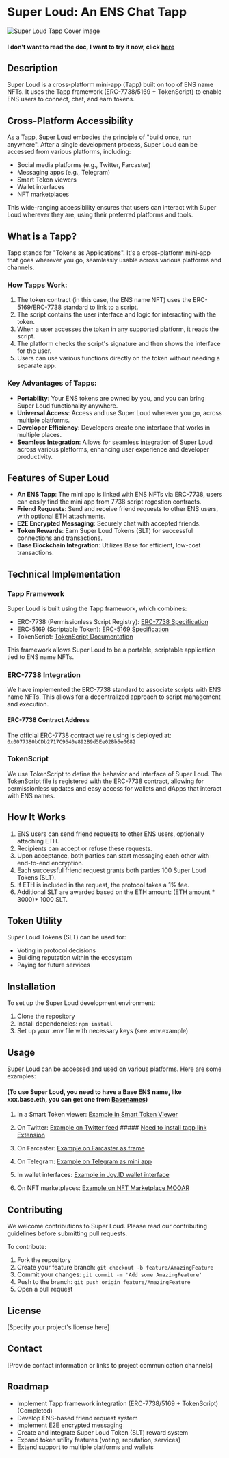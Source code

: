 # Super Loud: An ENS Chat Tapp
![Super Loud Tapp Cover image](https://github.com/user-attachments/assets/0d721f95-9ab3-4c66-ba8b-ab9c422ecf8c)

#### I don't want to read the doc, I want to try it now, click [here](https://github.com/zhangzhongnan928/Super-Loud-An-ENS-Chat-Tapp/blob/main/README.md#usage)

## Description
Super Loud is a cross-platform mini-app (Tapp) built on top of ENS name NFTs. It uses the Tapp framework (ERC-7738/5169 + TokenScript) to enable ENS users to connect, chat, and earn tokens. 

## Cross-Platform Accessibility
As a Tapp, Super Loud embodies the principle of "build once, run anywhere". After a single development process, Super Loud can be accessed from various platforms, including:

- Social media platforms (e.g., Twitter, Farcaster)
- Messaging apps (e.g., Telegram)
- Smart Token viewers
- Wallet interfaces
- NFT marketplaces

This wide-ranging accessibility ensures that users can interact with Super Loud wherever they are, using their preferred platforms and tools.

## What is a Tapp?
Tapp stands for "Tokens as Applications". It's a cross-platform mini-app that goes wherever you go, seamlessly usable across various platforms and channels.

### How Tapps Work:
1. The token contract (in this case, the ENS name NFT) uses the ERC-5169/ERC-7738 standard to link to a script.
2. The script contains the user interface and logic for interacting with the token.
3. When a user accesses the token in any supported platform, it reads the script.
4. The platform checks the script's signature and then shows the interface for the user.
5. Users can use various functions directly on the token without needing a separate app.

### Key Advantages of Tapps:
- **Portability**: Your ENS tokens are owned by you, and you can bring Super Loud functionality anywhere.
- **Universal Access**: Access and use Super Loud wherever you go, across multiple platforms.
- **Developer Efficiency**: Developers create one interface that works in multiple places.
- **Seamless Integration**: Allows for seamless integration of Super Loud across various platforms, enhancing user experience and developer productivity.

## Features of Super Loud
- **An ENS Tapp**: The mini app is linked with ENS NFTs via ERC-7738, users can easily find the mini app from 7738 script regestion contracts.
- **Friend Requests**: Send and receive friend requests to other ENS users, with optional ETH attachments.
- **E2E Encrypted Messaging**: Securely chat with accepted friends.
- **Token Rewards**: Earn Super Loud Tokens (SLT) for successful connections and transactions.
- **Base Blockchain Integration**: Utilizes Base for efficient, low-cost transactions.

## Technical Implementation

### Tapp Framework
Super Loud is built using the Tapp framework, which combines:
- ERC-7738 (Permissionless Script Registry): [ERC-7738 Specification](https://github.com/ethereum/ERCs/blob/master/ERCS/erc-7738.md)
- ERC-5169 (Scriptable Token): [ERC-5169 Specification](https://github.com/ethereum/ercs/blob/master/ERCS/erc-5169.md)
- TokenScript: [TokenScript Documentation](https://sln-doc.vercel.app/getting-started/quick-start)

This framework allows Super Loud to be a portable, scriptable application tied to ENS name NFTs.

### ERC-7738 Integration
We have implemented the ERC-7738 standard to associate scripts with ENS name NFTs. This allows for a decentralized approach to script management and execution.

#### ERC-7738 Contract Address
The official ERC-7738 contract we're using is deployed at:
`0x0077380bCDb2717C9640e892B9d5Ee02Bb5e0682`

### TokenScript
We use TokenScript to define the behavior and interface of Super Loud. The TokenScript file is registered with the ERC-7738 contract, allowing for permissionless updates and easy access for wallets and dApps that interact with ENS names.

## How It Works
1. ENS users can send friend requests to other ENS users, optionally attaching ETH.
2. Recipients can accept or refuse these requests.
3. Upon acceptance, both parties can start messaging each other with end-to-end encryption.
4. Each successful friend request grants both parties 100 Super Loud Tokens (SLT).
5. If ETH is included in the request, the protocol takes a 1% fee.
6. Additional SLT are awarded based on the ETH amount: (ETH amount * 3000)* 1000 SLT.

## Token Utility
Super Loud Tokens (SLT) can be used for:
- Voting in protocol decisions
- Building reputation within the ecosystem
- Paying for future services

## Installation
To set up the Super Loud development environment:

1. Clone the repository
2. Install dependencies: `npm install`
3. Set up your .env file with necessary keys (see .env.example)

## Usage
Super Loud can be accessed and used on various platforms. Here are some examples:
#### (To use Super Loud, you need to have a Base ENS name, like xxx.base.eth, you can get one from [Basenames](https://www.base.org/names))

1. In a Smart Token viewer: [Example in Smart Token Viewer](https://viewer.tokenscript.org/?chain=8453&contract=0x03c4738ee98ae44591e1a4a4f3cab6641d95dd9a&scriptId=7738_2&tokenId=2193099050839623518412852132320421961485623907317328399883739888564917023876)
2. On Twitter: [Example on Twitter feed](https://x.com/Victor928/status/1837417853873803530) ##### [Need to install tapp link Extension](https://chromewebstore.google.com/detail/tlink/eblnpllcmmepkmpaalggpibindkplcjj)
3. On Farcaster: [Example on Farcaster as frame](https://warpcast.com/victor928/0xd261399e)

4. On Telegram: [Example on Telegram as mini app](https://t.me/SmartLayerBot/SmartTokenViewer/?startapp=dmlld1R5cGU9am95aWQtdG9rZW4mY2hhaW49ODQ1MyZ0b2tlbklkPTIxOTMwOTkwNTA4Mzk2MjM1MTg0MTI4NTIxMzIzMjA0MjE5NjE0ODU2MjM5MDczMTczMjgzOTk4ODM3Mzk4ODg1NjQ5MTcwMjM4NzYmY29udHJhY3Q9MHgwM2M0NzM4ZWU5OGFlNDQ1OTFlMWE0YTRmM2NhYjY2NDFkOTVkZDlh)
5. In wallet interfaces: [Example in Joy.ID wallet interface](https://app.joy.id/evm-nft/8453/0x03c4738ee98ae44591e1a4a4f3cab6641d95dd9a/2193099050839623518412852132320421961485623907317328399883739888564917023876)
6. On NFT marketplaces: [Example on NFT Marketplace MOOAR](https://mooar.com/item/0x03c4738Ee98aE44591e1A4A4F3CaB6641d95DD9a/2193099050839623518412852132320421961485623907317328399883739888564917023876)

## Contributing
We welcome contributions to Super Loud. Please read our contributing guidelines before submitting pull requests.

To contribute:
1. Fork the repository
2. Create your feature branch: `git checkout -b feature/AmazingFeature`
3. Commit your changes: `git commit -m 'Add some AmazingFeature'`
4. Push to the branch: `git push origin feature/AmazingFeature`
5. Open a pull request

## License
[Specify your project's license here]

## Contact
[Provide contact information or links to project communication channels]

## Roadmap
- Implement Tapp framework integration (ERC-7738/5169 + TokenScript) (Completed)
- Develop ENS-based friend request system
- Implement E2E encrypted messaging
- Create and integrate Super Loud Token (SLT) reward system
- Expand token utility features (voting, reputation, services)
- Extend support to multiple platforms and wallets

